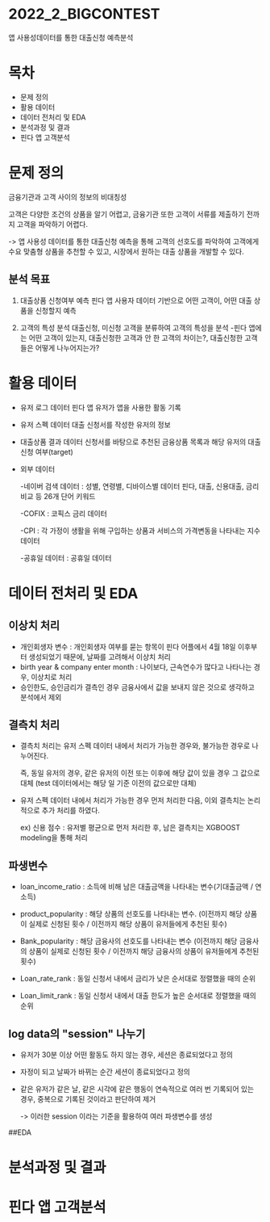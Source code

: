 # 2022_2_BIGCONTEST
앱 사용성데이터를 통한 대출신청 예측분석

# 목차
- 문제 정의
- 활용 데이터
- 데이터 전처리 및 EDA
- 분석과정 및 결과
- 핀다 앱 고객분석

# 문제 정의
  금융기관과 고객 사이의 정보의 비대칭성
  
  고객은 다양한 조건의 상품을 알기 어렵고, 금융기관 또한 고객이 서류를 제출하기 전까지 고객을 파악하기 어렵다. 
  
  -> 앱 사용성 데이터를 통한 대출신청 예측을 통해 고객의 선호도를 파악하여 고객에게 수요 맞춤형 상품을 추천할 수 있고, 시장에서 원하는 대출 상품을 개발할 수 있다. 
  
## 분석 목표

1. 대출상품 신청여부 예측
   핀다 앱 사용자 데이터 기반으로 어떤 고객이, 어떤 대출 상품을 신청할지 예측
   
2. 고객의 특성 분석
   대출신청, 미신청 고객을 분류하여 고객의 특성을 분석
   -핀다 앱에는 어떤 고객이 있는지, 대출신청한 고객과 안 한 고객의 차이는?, 대출신청한 고객들은 어떻게 나누어지는가?

# 활용 데이터

  * 유저 로그 데이터
    핀다 앱 유저가 앱을 사용한 활동 기록
    
  * 유저 스펙 데이터
    대출 신청서를 작성한 유저의 정보
    
  * 대출상품 결과 데이터
    신청서를 바탕으로 추천된 금융상품 목록과 해당 유저의 대출 신청 여부(target)
    
  * 외부 데이터
  
    -네이버 검색 데이터 : 성별, 연령별, 디바이스별 데이터
                      핀다, 대출, 신용대출, 금리비교 등 26개 단어 키워드
                      
    -COFIX : 코픽스 금리 데이터
    
    -CPI : 각 가정이 생활을 위해 구입하는 상품과 서비스의 가격변동을 나타내는 지수 데이터
    
    -공휴일 데이터 : 공휴일 데이터


# 데이터 전처리 및 EDA

## 이상치 처리
- 개인회생자 변수 : 개인회생자 여부를 묻는 항목이 핀다 어플에서 4월 18일 이후부터 생성되었기 때문에, 날짜를 고려해서 이상치 처리
- birth year & company enter month : 나이보다, 근속연수가 많다고 나타나는 경우, 이상치로 처리
- 승인한도, 승인금리가 결측인 경우 금융사에서 값을 보내지 않은 것으로 생각하고 분석에서 제외

## 결측치 처리
- 결측치 처리는 유저 스펙 데이터 내에서 처리가 가능한 경우와, 불가능한 경우로 나누어진다.

  즉, 동일 유저의 경우, 같은 유저의 이전 또는 이후에 해당 값이 있을 경우 그 값으로 대체 (test 데이터에서는 해당 일 기준 이전의 값으로만 대체)

- 유저 스펙 데이터 내에서 처리가 가능한 경우 먼저 처리한 다음, 이외 결측치는 논리적으로 추가 처리를 하였다. 

  ex) 신용 점수 : 유저별 평균으로 먼저 처리한 후, 남은 결측치는 XGBOOST modeling을 통해 처리

## 파생변수
  - loan_income_ratio : 소득에 비해 남은 대출금액을 나타내는 변수(기대출금액 / 연소득) 
   
  - product_popularity : 해당 상품의 선호도를 나타내는 변수. 
      (이전까지 해당 상품이 실제로 신청된 횟수 / 이전까지 해당 상품이 유저들에게 추천된 횟수)
      
  - Bank_popularity : 해당 금융사의 선호도를 나타내는 변수
      (이전까지 해당 금융사의 상품이 실제로 신청된 횟수 / 이전까지 해당 금융사의 상품이 유저들에게 추천된 횟수)
      
  - Loan_rate_rank : 동일 신청서 내에서 금리가 낮은 순서대로 정렬했을 때의 순위
  
  - Loan_limit_rank : 동일 신청서 내에서 대출 한도가 높은 순서대로 정렬했을 때의 순위
  
## log data의 "session" 나누기
- 유저가 30분 이상 어떤 활동도 하지 않는 경우, 세션은 종료되었다고 정의
- 자정이 되고 날짜가 바뀌는 순간 세션이 종료되었다고 정의
- 같은 유저가 같은 날, 같은 시각에 같은 행동이 연속적으로 여러 번 기록되어 있는 경우, 중복으로 기록된 것이라고 판단하여 제거 

  -> 이러한 session 이라는 기준을 활용하여 여러 파생변수를 생성

##EDA

# 분석과정 및 결과

# 핀다 앱 고객분석
